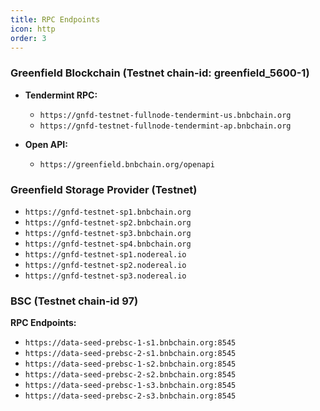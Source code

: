```yaml
---
title: RPC Endpoints
icon: http
order: 3
---
```


### Greenfield Blockchain (Testnet chain-id: greenfield_5600-1)

- **Tendermint RPC:**

  - `https://gnfd-testnet-fullnode-tendermint-us.bnbchain.org`
  - `https://gnfd-testnet-fullnode-tendermint-ap.bnbchain.org`

- **Open API:**
  - `https://greenfield.bnbchain.org/openapi`

### Greenfield Storage Provider (Testnet)

- `https://gnfd-testnet-sp1.bnbchain.org`
- `https://gnfd-testnet-sp2.bnbchain.org`
- `https://gnfd-testnet-sp3.bnbchain.org`
- `https://gnfd-testnet-sp4.bnbchain.org`
- `https://gnfd-testnet-sp1.nodereal.io`
- `https://gnfd-testnet-sp2.nodereal.io`
- `https://gnfd-testnet-sp3.nodereal.io`

### BSC (Testnet chain-id 97)

**RPC Endpoints:**

- `https://data-seed-prebsc-1-s1.bnbchain.org:8545`
- `https://data-seed-prebsc-2-s1.bnbchain.org:8545`
- `https://data-seed-prebsc-1-s2.bnbchain.org:8545`
- `https://data-seed-prebsc-2-s2.bnbchain.org:8545`
- `https://data-seed-prebsc-1-s3.bnbchain.org:8545`
- `https://data-seed-prebsc-2-s3.bnbchain.org:8545`

